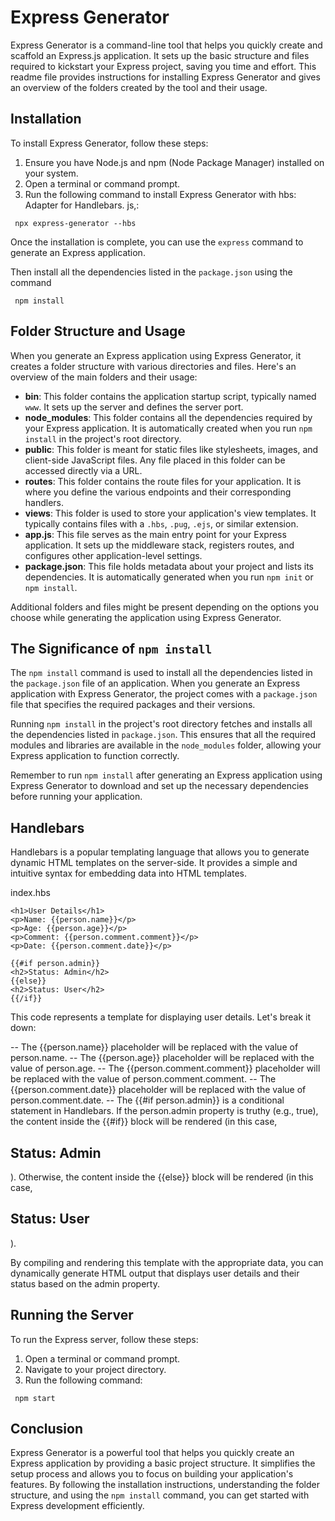 # Express Generator

Express Generator is a command-line tool that helps you quickly create and scaffold an Express.js application. It sets up the basic structure and files required to kickstart your Express project, saving you time and effort. This readme file provides instructions for installing Express Generator and gives an overview of the folders created by the tool and their usage.

## Installation

To install Express Generator, follow these steps:

1. Ensure you have Node.js and npm (Node Package Manager) installed on your system.
2. Open a terminal or command prompt.
3. Run the following command to install Express Generator with  hbs: Adapter for Handlebars. js,:

```
 npx express-generator --hbs
```

Once the installation is complete, you can use the `express` command to generate an Express application.

Then install  all the dependencies listed in the `package.json` using the command

```
 npm install
```



## Folder Structure and Usage

When you generate an Express application using Express Generator, it creates a folder structure with various directories and files. Here's an overview of the main folders and their usage:

- **bin**: This folder contains the application startup script, typically named `www`. It sets up the server and defines the server port.
- **node_modules**: This folder contains all the dependencies required by your Express application. It is automatically created when you run `npm install` in the project's root directory.
- **public**: This folder is meant for static files like stylesheets, images, and client-side JavaScript files. Any file placed in this folder can be accessed directly via a URL.
- **routes**: This folder contains the route files for your application. It is where you define the various endpoints and their corresponding handlers.
- **views**: This folder is used to store your application's view templates. It typically contains files with a `.hbs`, `.pug`, `.ejs`, or similar extension.
- **app.js**: This file serves as the main entry point for your Express application. It sets up the middleware stack, registers routes, and configures other application-level settings.
- **package.json**: This file holds metadata about your project and lists its dependencies. It is automatically generated when you run `npm init` or `npm install`.

Additional folders and files might be present depending on the options you choose while generating the application using Express Generator.

## The Significance of `npm install`

The `npm install` command is used to install all the dependencies listed in the `package.json` file of an application. When you generate an Express application with Express Generator, the project comes with a `package.json` file that specifies the required packages and their versions.

Running `npm install` in the project's root directory fetches and installs all the dependencies listed in `package.json`. This ensures that all the required modules and libraries are available in the `node_modules` folder, allowing your Express application to function correctly.

Remember to run `npm install` after generating an Express application using Express Generator to download and set up the necessary dependencies before running your application.

## Handlebars

Handlebars is a popular templating language that allows you to generate dynamic HTML templates on the server-side. It provides a simple and intuitive syntax for embedding data into HTML templates.

index.hbs
```
<h1>User Details</h1>
<p>Name: {{person.name}}</p>
<p>Age: {{person.age}}</p>
<p>Comment: {{person.comment.comment}}</p>
<p>Date: {{person.comment.date}}</p>

{{#if person.admin}}
<h2>Status: Admin</h2>
{{else}}
<h2>Status: User</h2>
{{/if}}
```

This code represents a template for displaying user details. Let's break it down:

-- The {{person.name}} placeholder will be replaced with the value of person.name.
-- The {{person.age}} placeholder will be replaced with the value of person.age.
-- The {{person.comment.comment}} placeholder will be replaced with the value of person.comment.comment.
-- The {{person.comment.date}} placeholder will be replaced with the value of person.comment.date.
-- The {{#if person.admin}} is a conditional statement in Handlebars. If the person.admin property is truthy (e.g., true), the content inside the {{#if}} block will be rendered (in this case, <h2>Status: Admin</h2>). Otherwise, the content inside the {{else}} block will be rendered (in this case, <h2>Status: User</h2>).

By compiling and rendering this template with the appropriate data, you can dynamically generate HTML output that displays user details and their status based on the admin property.



## Running the Server

To run the Express server, follow these steps:

1. Open a terminal or command prompt.
2. Navigate to your project directory.
3. Run the following command:

```
 npm start
```
## Conclusion

Express Generator is a powerful tool that helps you quickly create an Express application by providing a basic project structure. It simplifies the setup process and allows you to focus on building your application's features. By following the installation instructions, understanding the folder structure, and using the `npm install` command, you can get started with Express development efficiently.